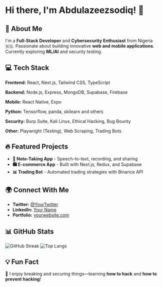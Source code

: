 # Hi there, I'm Abdulazeezsodiq! 👋


## 🚀 About Me
I'm a **Full-Stack Developer** and **Cybersecurity Enthusiast** from Nigeria 🇳🇬. Passionate about building innovative **web and mobile applications**. Currently exploring **ML/AI** and security testing.

## 💻 Tech Stack

**Frontend:** React, Next.js, Tailwind CSS, TypeScript

**Backend:** Node.js, Express, MongoDB, Supabase, Firebase

**Mobile:** React Native, Expo

**Python:** Tensorflow, panda, skilearn and others

**Security:** Burp Suite, Kali Linux, Ethical Hacking, Bug Bounty

**Other:** Playwright (Testing), Web Scraping, Trading Bots

## 🔥 Featured Projects
- **📱 Note-Taking App** - Speech-to-text, recording, and sharing
- **🛍️ E-commerce App** - Built with Next.js, Redux, and Supabase
- **📊 Trading Bot** - Automated trading strategies with Binance API

## 🌍 Connect With Me

- **Twitter:** [@YourTwitter](https://twitter.com/yourhandle)
- **LinkedIn:** [Your Name](https://linkedin.com/in/yourprofile)
- **Portfolio:** [yourwebsite.com](https://abdulazeezsodiq.vercel.app)

## 📊 GitHub Stats

![GitHub Streak](https://github-readme-streak-stats.herokuapp.com/?user=yourusername&theme=dark&hide_border=true)
![Top Langs](https://github-readme-stats.vercel.app/api/top-langs/?username=yourusername&layout=compact&theme=dark)

## 💡 Fun Fact
🔹 I enjoy breaking and securing things—learning **how to hack** and **how to prevent hacking**!

